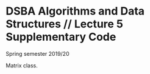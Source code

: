 # DSBA Algorithms and Data Structures // Lecture 5 Supplementary Code
Spring semester 2019/20

Matrix class.